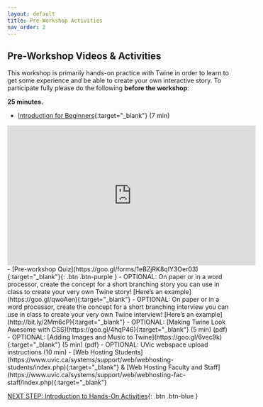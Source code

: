 ```yaml
---
layout: default
title: Pre-Workshop Activities
nav_order: 2
---
```

## Pre-Workshop Videos & Activities
This workshop is primarily hands-on practice with Twine in order to learn to get some experience and be able to create your own interactive story. To participate fully please do the following **before the workshop**:

**25 minutes.**<br>
- [Introduction for Beginners](https://www.youtube.com/watch?v=ZnARX2ToqYc){:target="_blank"} (7 min)<br>
<iframe width="560" height="315" src="https://www.youtube.com/embed/ZnARX2ToqYc" title="YouTube video player" frameborder="0" allow="accelerometer; autoplay; clipboard-write; encrypted-media; gyroscope; picture-in-picture" allowfullscreen></iframe>
- [Pre-workshop Quiz](https://goo.gl/forms/1eBZjRK8qIY3Oer03){:target="_blank"}{: .btn .btn-purple } 
- OPTIONAL: On paper or in a word processor, create the concept for a short branching story you can use in class to create your very own Twine story! [Here’s an example](https://goo.gl/qwoAen){:target="_blank"}
- OPTIONAL: On paper or in a word processor, create the concept for a short branching interview you can use in class to create your very own Twine interview! [Here’s an example](http://bit.ly/2Mm6cP){:target="_blank"}
- OPTIONAL: [Making Twine Look Awesome with CSS](https://goo.gl/4hqP46){:target="_blank"} (5 min) (pdf)
- OPTIONAL: [Adding Images and Music to Twine](https://goo.gl/6vec9k){:target="_blank"} (5 min) (pdf)
- OPTIONAL: UVic webspace upload instructions (10 min) - [Web Hosting Students](https://www.uvic.ca/systems/support/web/webhosting-students/index.php){:target="_blank"} & [Web Hosting Faculty and Staff](https://www.uvic.ca/systems/support/web/webhosting-fac-staff/index.php){:target="_blank"}
       
[NEXT STEP: Introduction to Hands-On Activities](activities-intro.html){: .btn .btn-blue }

